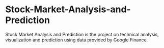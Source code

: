 # Stock-Market-Analysis-and-Prediction
Stock Market Analysis and Prediction is the project on technical analysis, visualization and prediction using data provided by Google Finance.
